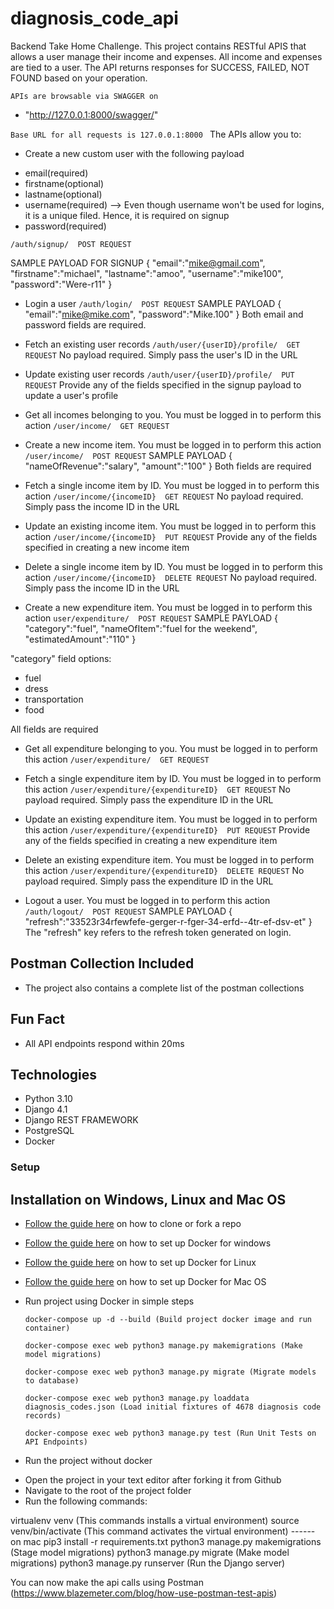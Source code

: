# diagnosis_code_api
Backend Take Home Challenge. This project contains RESTful APIS that allows a user manage their income and expenses. All income and expenses are tied to a user. The API returns responses for SUCCESS, FAILED, NOT FOUND based on your operation.


```APIs are browsable via SWAGGER on``` 
- "http://127.0.0.1:8000/swagger/"


```Base URL for all requests is 127.0.0.1:8000 ```
The APIs allow you to:
* Create a new custom user with the following payload
- email(required)
- firstname(optional)
- lastname(optional)
- username(required) --> Even though username won't be used for logins, it is a unique filed. Hence, it is required on signup
- password(required)

```/auth/signup/  POST REQUEST```

SAMPLE PAYLOAD FOR SIGNUP
{
    "email":"mike@gmail.com",
    "firstname":"michael",
    "lastname":"amoo",
    "username":"mike100",
    "password":"Were-r11"
}

* Login a user
```/auth/login/  POST REQUEST```
SAMPLE PAYLOAD
{
    "email":"mike@mike.com",
    "password":"Mike.100"
}
Both email and password fields are required.


* Fetch an existing user records
```/auth/user/{userID}/profile/  GET REQUEST```
No payload required. Simply pass the user's ID in the URL


* Update existing user records
```/auth/user/{userID}/profile/  PUT REQUEST```
Provide any of the fields specified in the signup payload to update a user's profile


* Get all incomes belonging to you. You must be logged in to perform this action
```/user/income/  GET REQUEST```


* Create a new income item. You must be logged in to perform this action
```/user/income/  POST REQUEST```
SAMPLE PAYLOAD
{
    "nameOfRevenue":"salary",
    "amount":"100"
}
Both fields are required


* Fetch a single income item by ID. You must be logged in to perform this action
```/user/income/{incomeID}  GET REQUEST```
No payload required. Simply pass the income ID in the URL


* Update an existing income item. You must be logged in to perform this action
```/user/income/{incomeID}  PUT REQUEST```
Provide any of the fields specified in creating a new income item


* Delete a single income item by ID. You must be logged in to perform this action
```/user/income/{incomeID}  DELETE REQUEST```
No payload required. Simply pass the income ID in the URL


* Create a new expenditure item. You must be logged in to perform this action
```user/expenditure/  POST REQUEST```
SAMPLE PAYLOAD
{
    "category":"fuel",
    "nameOfItem":"fuel for the weekend",
    "estimatedAmount":"110"
}

"category" field options:
- fuel
- dress
- transportation
- food

All fields are required


* Get all expenditure belonging to you. You must be logged in to perform this action
```/user/expenditure/  GET REQUEST```


* Fetch a single expenditure item by ID. You must be logged in to perform this action
```/user/expenditure/{expenditureID}  GET REQUEST```
No payload required. Simply pass the expenditure ID in the URL


* Update an existing expenditure item. You must be logged in to perform this action
```/user/expenditure/{expenditureID}  PUT REQUEST```
Provide any of the fields specified in creating a new expenditure item


* Delete an existing expenditure item. You must be logged in to perform this action
```/user/expenditure/{expenditureID}  DELETE REQUEST```
No payload required. Simply pass the expenditure ID in the URL


* Logout a user. You must be logged in to perform this action
```/auth/logout/  POST REQUEST```
SAMPLE PAYLOAD
{
    "refresh":"33523r34rfewfefe-gerger-r-fger-34-erfd--4tr-ef-dsv-et"
}
The "refresh" key refers to the refresh token generated on login.


## Postman Collection Included
* The project also contains a complete list of the postman collections


## Fun Fact
* All API endpoints respond within 20ms

## Technologies
* Python 3.10
* Django 4.1
* Django REST FRAMEWORK
* PostgreSQL
* Docker

### Setup
## Installation on Windows, Linux and Mac OS

* [Follow the guide here](https://help.github.com/articles/fork-a-repo) on how to clone or fork a repo

* [Follow the guide here](https://docs.docker.com/docker-for-windows/install/) on how to set up Docker for windows
* [Follow the guide here](https://docs.docker.com/engine/install/ubuntu/) on how to set up Docker for Linux
* [Follow the guide here](https://docs.docker.com/docker-for-mac/install/#:~:text=Install%20and%20run%20Docker%20Desktop,Applications%20folder%20to%20start%20Docker.) on how to set up Docker for Mac OS

* Run project using Docker in simple steps

  ```
  docker-compose up -d --build (Build project docker image and run container)
  
  docker-compose exec web python3 manage.py makemigrations (Make model migrations)
  
  docker-compose exec web python3 manage.py migrate (Migrate models to database)
  
  docker-compose exec web python3 manage.py loaddata diagnosis_codes.json (Load initial fixtures of 4678 diagnosis code records)
  
  docker-compose exec web python3 manage.py test (Run Unit Tests on API Endpoints)
  
  ```


* Run the project without docker

- Open the project in your text editor after forking it from Github
- Navigate to the root of the project folder
- Run the following commands:

virtualenv venv (This commands installs a virtual environment)
source venv/bin/activate (This command activates the virtual environment) ------ on mac
pip3 install -r requirements.txt
python3 manage.py makemigrations (Stage model migrations)
python3 manage.py migrate (Make model migrations)
python3 manage.py runserver (Run the Django server)

You can now make the api calls using Postman (https://www.blazemeter.com/blog/how-use-postman-test-apis)